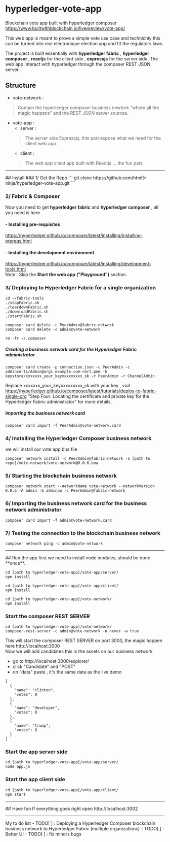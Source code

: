 # hyperledger-vote-app
Blockchain vote app built with hyperledger composer  https://www.builtwithblockchain.io/livepreview/vote-app/

This web app is meant to prove a simple vote use case and technichly this can be turned into real electronique election app and fit the regulators laws.

The project is built essentially with **hyperledger fabric** , **hyperledger composer** , **reactjs** for the client side , **expressjs** for the server side.
The web app interact with hyperledger through the composer REST JSON server..

## Structure

- vote-network :
> Contain  the hyperledger composer business newtork "where all the magic happens" and the REST JSON server sources.

- vote-app :
  - server :
  > The server side Expressjs, this part expose what we need for the client web app.
  - client :
  > The web app client app built with Reactjs ... the fun part.

<hr>
## Install
### 1/ Get the Repo
```
git clone https://github.com/html5-ninja/hyperledger-vote-app.git
```

### 2/ Fabric & Composer
Now you need to get **hyperledger fabric** and   **hyperledger composer** , all you need is here
#### - Installing pre-requisites
https://hyperledger.github.io/composer/latest/installing/installing-prereqs.html
#### - Installing the development environment
https://hyperledger.github.io/composer/latest/installing/development-tools.html
<br>Note : Skip the **Start the web app ("Playground")** section.
### 3/ Deploying to Hyperledger Fabric for a single organization
```
cd ~/fabric-tools
./stopFabric.sh
./teardownFabric.sh
./downloadFabric.sh
./startFabric.sh
```
```
composer card delete -c PeerAdmin@fabric-network
composer card delete -c admin@vote-network
```
```
rm -fr ~/.composer
```
##### Creating a business network card for the Hyperledger Fabric administrator
```
composer card create -p connection.json -u PeerAdmin -c admincerts/Admin@org1.example.com-cert.pem -k keystore/xxxxxxx_your_keyxxxxxxxxx_sk -r PeerAdmin -r ChannelAdmin
```
Replace xxxxxxx_your_keyxxxxxxxxx_sk with your key , visit https://hyperledger.github.io/composer/latest/tutorials/deploy-to-fabric-single-org "Step Four: Locating the certificate and private key for the Hyperledger Fabric administrator" for more details.

##### Importing the business network card
```
composer card import -f PeerAdmin@vote-network.card
```

### 4/ Installing the Hyperledger Composer business network
we will install our vote app bna file
```
composer network install -c PeerAdmin@fabric-network -a [path to repo]/vote-network/vote-network@0.0.6.bna
```
### 5/  Starting the blockchain business network
```
composer network start --networkName vote-network --networkVersion 0.0.6 -A admin -S adminpw -c PeerAdmin@fabric-network
```

### 6/ Importing the business network card for the business network administrator
```
composer card import -f admin@vote-network.card
```
### 7/ Testing the connection to the blockchain business network
```
composer network ping -c admin@vote-network
```
<hr>
## Run the app
first we need to install node modules, should be done **once**.

```
cd [path to hyperledger-vote-app]/vote-app/server/
npm install
```

```
cd [path to hyperledger-vote-app]/vote-app/client/
npm install
```

```
cd [path to hyperledger-vote-app]/vote-network/
npm install
```

### Start the composer REST SERVER

```
cd [path to hyperledger-vote-app]/vote-network/
composer-rest-server -c admin@vote-network -n never -w true
```
This will start the composer REST SERVER on port 3000, the magic happen here http://localhost:3000 <br>
Now we will add candidates this is the assets on our business network
- go to http://localhost:3000/explorer/
- click "Candidate" and "POST"
- on "data" paste , it's the same data as the live demo
```
[
  {
    "name": "clinton",
    "votes": 0
  },
  {
    "name": "developer",
    "votes": 0
  },
  {
    "name": "trump",
    "votes": 0
  }
]
```





### Start the app server side
```
cd [path to hyperledger-vote-app]/vote-app/server/
node app.js
```

### Start the app client side
```
cd [path to hyperledger-vote-app]/vote-app/client/
npm start
```
<hr>
## Have fun
If everything goes right open http://localhost:3002

<hr>
My to do list
- TODO[ ] : Deploying a Hyperledger Composer blockchain business network to Hyperledger Fabric (multiple organizations)
- TODO[ ] : Better UI
- TODO[ ] : fix minors bugs
